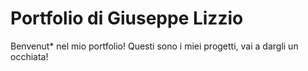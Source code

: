 # Portfolio di Giuseppe Lizzio

Benvenut* nel mio portfolio! Questi sono i miei progetti, vai a dargli un occhiata!

